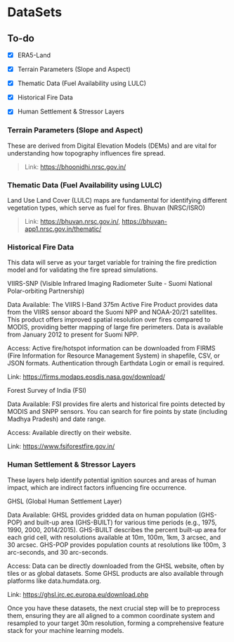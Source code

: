 # DataSets

## To-do

- [x] ERA5-Land
- [x] Terrain Parameters (Slope and Aspect)
- [x] Thematic Data (Fuel Availability using LULC)
- [x] Historical Fire Data
- [x] Human Settlement & Stressor Layers




### Terrain Parameters (Slope and Aspect)

These are derived from Digital Elevation Models (DEMs) and are vital for understanding how topography influences fire spread.
> Link: https://bhoonidhi.nrsc.gov.in/

### Thematic Data (Fuel Availability using LULC)

Land Use Land Cover (LULC) maps are fundamental for identifying different vegetation types, which serve as fuel for fires.
Bhuvan (NRSC/ISRO)
> Link: https://bhuvan.nrsc.gov.in/, https://bhuvan-app1.nrsc.gov.in/thematic/

### Historical Fire Data

This data will serve as your target variable for training the fire prediction model and for validating the fire spread simulations.

VIIRS-SNP (Visible Infrared Imaging Radiometer Suite - Suomi National Polar-orbiting Partnership)

Data Available: The VIIRS I-Band 375m Active Fire Product provides data from the VIIRS sensor aboard the Suomi NPP and NOAA-20/21 satellites. This product offers improved spatial resolution over fires compared to MODIS, providing better mapping of large fire perimeters. Data is available from January 2012 to present for Suomi NPP.

Access: Active fire/hotspot information can be downloaded from FIRMS (Fire Information for Resource Management System) in shapefile, CSV, or JSON formats. Authentication through Earthdata Login or email is required.

Link: https://firms.modaps.eosdis.nasa.gov/download/

Forest Survey of India (FSI)

Data Available: FSI provides fire alerts and historical fire points detected by MODIS and SNPP sensors. You can search for fire points by state (including Madhya Pradesh) and date range.

Access: Available directly on their website.

Link: https://www.fsiforestfire.gov.in/

### Human Settlement & Stressor Layers

These layers help identify potential ignition sources and areas of human impact, which are indirect factors influencing fire occurrence.

GHSL (Global Human Settlement Layer)

Data Available: GHSL provides gridded data on human population (GHS-POP) and built-up area (GHS-BUILT) for various time periods (e.g., 1975, 1990, 2000, 2014/2015). GHS-BUILT describes the percent built-up area for each grid cell, with resolutions available at 10m, 100m, 1km, 3 arcsec, and 30 arcsec. GHS-POP provides population counts at resolutions like 100m, 3 arc-seconds, and 30 arc-seconds.

Access: Data can be directly downloaded from the GHSL website, often by tiles or as global datasets. Some GHSL products are also available through platforms like data.humdata.org.

Link: https://ghsl.jrc.ec.europa.eu/download.php

Once you have these datasets, the next crucial step will be to preprocess them, ensuring they are all aligned to a common coordinate system and resampled to your target 30m resolution, forming a comprehensive feature stack for your machine learning models.
